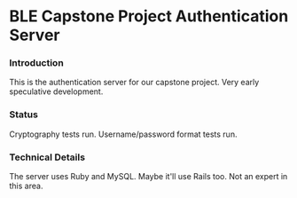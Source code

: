 # BLE Capstone Project Authentication Server

### Introduction
This is the authentication server for our capstone project. Very early speculative development.

### Status
Cryptography tests run. Username/password format tests run.

### Technical Details
The server uses Ruby and MySQL. Maybe it'll use Rails too. Not an expert in this area.
